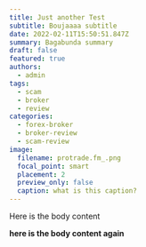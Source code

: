 ```yaml
---
title: Just another Test
subtitle: Boujaaaa subtitle
date: 2022-02-11T15:50:51.847Z
summary: Bagabunda summary
draft: false
featured: true
authors:
  - admin
tags:
  - scam
  - broker
  - review
categories:
  - forex-broker
  - broker-review
  - scam-review
image:
  filename: protrade.fm_.png
  focal_point: smart
  placement: 2
  preview_only: false
  caption: what is this caption?
---
```

Here is the body content

**here is the body content again**